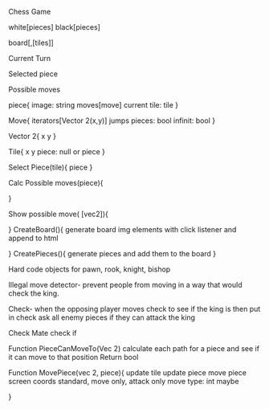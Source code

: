 Chess Game

white[pieces]
black[pieces]

board[,[tiles]]

Current Turn

Selected piece

Possible moves

piece{
	image: string
	moves[move]
	current tile: tile
}

Move{
	iterators[Vector 2(x,y)]
	jumps pieces: bool
	infinit: bool
}

Vector 2{
	x
	y
}

Tile{
	x
	y
	piece: null or piece
}

Select Piece(tile){
	piece
}

Calc Possible moves(piece){

}

Show possible move( [vec2]){

}
CreateBoard(){
	generate board img elements with click listener and append to html
	
}
CreatePieces(){
	generate pieces and add them to the board
}

Hard code objects for pawn, rook, knight, bishop

Illegal move detector- prevent people from moving in a way that would check the king.

Check- when the opposing player moves check to see if the king is then put in check ask all enemy pieces if they can attack the king

Check Mate check if

Function PieceCanMoveTo(Vec 2)
 	calculate each path for a piece and see if it can move to that position
Return bool

Function MovePiece(vec 2, piece){
	update tile
	update piece
	move piece screen coords
	standard, move only, attack only
	move type: int maybe

}